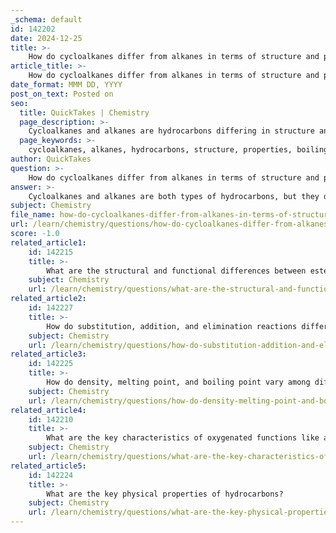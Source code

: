 ```yaml
---
_schema: default
id: 142202
date: 2024-12-25
title: >-
    How do cycloalkanes differ from alkanes in terms of structure and properties?
article_title: >-
    How do cycloalkanes differ from alkanes in terms of structure and properties?
date_format: MMM DD, YYYY
post_on_text: Posted on
seo:
  title: QuickTakes | Chemistry
  page_description: >-
    Cycloalkanes and alkanes are hydrocarbons differing in structure and properties, with cycloalkanes featuring a ring structure and alkanes having a linear or branched chain, leading to variations in boiling points, solubility, and reactivity.
  page_keywords: >-
    cycloalkanes, alkanes, hydrocarbons, structure, properties, boiling points, solubility, reactivity, sp³ hybridization, chemical bonding
author: QuickTakes
question: >-
    How do cycloalkanes differ from alkanes in terms of structure and properties?
answer: >-
    Cycloalkanes and alkanes are both types of hydrocarbons, but they differ significantly in their structure and properties.\n\n### Structure\n- **Alkanes**: Alkanes have a linear or branched chain structure and follow the general formula $C_nH_{2n+2}$. This means that for every n carbon atoms, there are $2n + 2$ hydrogen atoms. The carbon atoms in alkanes are sp³ hybridized, resulting in a tetrahedral geometry with bond angles of approximately 109.5°.\n  \n- **Cycloalkanes**: Cycloalkanes, on the other hand, have a ring structure and follow the general formula $C_nH_{2n}$. This indicates that they have two fewer hydrogen atoms than their open-chain counterparts. Cycloalkanes are also sp³ hybridized, but their ring structure restricts rotation around the carbon-carbon bonds, leading to less freedom of movement compared to alkanes.\n\n### Physical Properties\n- **Boiling Points**: Cycloalkanes generally have higher boiling points than the corresponding straight-chain alkanes, typically by about 10 to 20 K. This is attributed to the more compact and less "wriggly" nature of cycloalkanes, which allows for closer molecular packing and stronger Van der Waals forces between molecules.\n\n- **Solubility**: Both alkanes and cycloalkanes are nonpolar and virtually insoluble in water, but they do dissolve in organic solvents. The solubility behavior is similar for both types of hydrocarbons, as they primarily interact through Van der Waals forces.\n\n### Chemical Properties\n- **Reactivity**: Both alkanes and cycloalkanes are relatively inert due to the strong carbon-carbon and carbon-hydrogen bonds. However, the rigidity of cycloalkanes can influence their reactivity, as the restricted rotation may affect how they interact with other molecules.\n\nIn summary, the key differences between cycloalkanes and alkanes lie in their structural forms—linear versus ring—and the resulting implications for their physical properties, such as boiling points and molecular interactions.
subject: Chemistry
file_name: how-do-cycloalkanes-differ-from-alkanes-in-terms-of-structure-and-properties.md
url: /learn/chemistry/questions/how-do-cycloalkanes-differ-from-alkanes-in-terms-of-structure-and-properties
score: -1.0
related_article1:
    id: 142215
    title: >-
        What are the structural and functional differences between esters and carboxylic acids?
    subject: Chemistry
    url: /learn/chemistry/questions/what-are-the-structural-and-functional-differences-between-esters-and-carboxylic-acids
related_article2:
    id: 142227
    title: >-
        How do substitution, addition, and elimination reactions differ?
    subject: Chemistry
    url: /learn/chemistry/questions/how-do-substitution-addition-and-elimination-reactions-differ
related_article3:
    id: 142225
    title: >-
        How do density, melting point, and boiling point vary among different hydrocarbons?
    subject: Chemistry
    url: /learn/chemistry/questions/how-do-density-melting-point-and-boiling-point-vary-among-different-hydrocarbons
related_article4:
    id: 142210
    title: >-
        What are the key characteristics of oxygenated functions like alcohols and phenols?
    subject: Chemistry
    url: /learn/chemistry/questions/what-are-the-key-characteristics-of-oxygenated-functions-like-alcohols-and-phenols
related_article5:
    id: 142224
    title: >-
        What are the key physical properties of hydrocarbons?
    subject: Chemistry
    url: /learn/chemistry/questions/what-are-the-key-physical-properties-of-hydrocarbons
---
```


&nbsp;